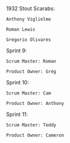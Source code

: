 1932 Stout Scarabs:

    Anthony Viglielmo

    Roman Lewis

    Gregorio Olivares

Sprint 9:

    Scrum Master: Roman

    Product Owner: Greg

Sprint 10:

    Scrum Master: Cam

    Product Owner: Anthony

Sprint 11:

    Scrum Master: Teddy

    Product Owner: Cameron 


